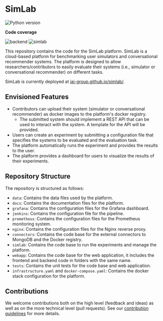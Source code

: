 # SimLab

![Python version](https://img.shields.io/badge/python-3.9-blue)

**Code coverage**

![backend](https://img.shields.io/badge/backend-112%25-brightgreen)
![simlab](https://img.shields.io/badge/simlab-136%25-brightgreen)

This repository contains the code for the SimLab platform. SimLab is a cloud-based platform for benchmarking user simulators and conversational recommender systems. The platform is designed to allow researchers/contributors to easily evaluate their systems (i.e., simulator or conversational recommender) on different tasks.

SimLab is currently deployed at [iai-group.github.io/simlab/](iai-group.github.io/simlab/). 

## Envisioned Features

  * Contributors can upload their system (simulator or conversational recommender) as docker images to the platform's docker registry.
    - The submitted system should implement a REST API that can be used to interact with the system. A template for the API will be provided.
  * Users can create an experiment by submitting a configuration file that specifies the systems to be evaluated and the evaluation task.
  * The platform automatically runs the experiment and provides the results to the user.
  * The platform provides a dashboard for users to visualize the results of their experiments.

## Repository Structure

The repository is structured as follows:

  * `data`: Contains the data files used by the platform.
  * `docs`: Contains the documentation files for the platform.
  * `grafana`: Contains the configuration files for the Grafana dashboard.
  * `jenkins`: Contains the configuration file for the pipeline.
  * `prometheus`: Contains the configuration files for the Prometheus monitoring system.
  * `nginx`: Contains the configuration files for the Nginx reverse proxy.
  * `connectors`: Contains the code base for the external connectors to MongoDB and the Docker registry.
  * `simlab`: Contains the code base to run the experiments and manage the platform.
  * `webapp`: Contains the code base for the web application, it includes the frontend and backend code in folders with the same name.
  * `tests`: Contains the unit tests for the code base and web application.
  * `infrastructure.yaml` and `docker-compose.yaml`: Contains the docker stack configuration for the platform.

## Contributions

We welcome contributions both on the high level (feedback and ideas) as well as on the more technical level (pull requests). See our [contribution guidelines](https://github.com/iai-group/guidelines/blob/main/github/Contribution.md) for more details.


